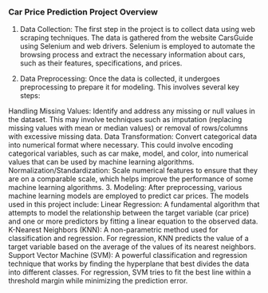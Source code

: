 ### Car Price Prediction Project Overview
1. Data Collection:
The first step in the project is to collect data using web scraping techniques. The data is gathered from the website CarsGuide using Selenium and web drivers. Selenium is employed to automate the browsing process and extract the necessary information about cars, such as their features, specifications, and prices.

2. Data Preprocessing:
Once the data is collected, it undergoes preprocessing to prepare it for modeling. This involves several key steps:

Handling Missing Values: Identify and address any missing or null values in the dataset. This may involve techniques such as imputation (replacing missing values with mean or median values) or removal of rows/columns with excessive missing data.
Data Transformation: Convert categorical data into numerical format where necessary. This could involve encoding categorical variables, such as car make, model, and color, into numerical values that can be used by machine learning algorithms.
Normalization/Standardization: Scale numerical features to ensure that they are on a comparable scale, which helps improve the performance of some machine learning algorithms.
3. Modeling:
After preprocessing, various machine learning models are employed to predict car prices. The models used in this project include:
   Linear Regression: A fundamental algorithm that attempts to model the relationship between the target variable (car price) and one or more predictors by fitting a linear equation to the observed data.
   K-Nearest Neighbors (KNN): A non-parametric method used for classification and regression. For regression, KNN predicts the value of a target variable based on the average of the values of its nearest neighbors.
   Support Vector Machine (SVM): A powerful classification and regression technique that works by finding the hyperplane that best divides the data into different classes. For regression, SVM tries to fit the best line within a threshold margin while minimizing the prediction error.
